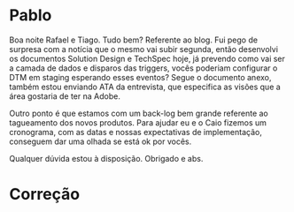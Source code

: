 # Pablo

Boa noite Rafael e Tiago. Tudo bem?
Referente ao blog. Fui pego de surpresa com a notícia que o mesmo vai subir segunda, então desenvolvi os documentos Solution Design e TechSpec hoje, já prevendo como vai ser a camada de dados e disparos das triggers, vocês poderiam configurar o DTM em staging esperando esses eventos?
Segue o documento anexo, também estou enviando ATA da entrevista, que especifica as visões que a área gostaria de ter na Adobe.


Outro ponto é que estamos com um back-log bem grande referente ao tagueamento dos novos produtos. Para ajudar eu e o Caio fizemos um cronograma, com as datas e nossas expectativas de implementação, conseguem dar uma olhada se está ok por vocês.

Qualquer dúvida estou à disposição.
Obrigado e abs.





# Correção





